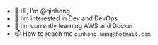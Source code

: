 - 👋 Hi, I’m @qinhong
- 👀 I’m interested in Dev and DevOps
- 🌱 I’m currently learning AWS and Docker
- 📫 How to reach me `qinhong.wang@hotmail.com`

<!---
cesczacks/cesczacks is a ✨ special ✨ repository because its `README.md` (this file) appears on your GitHub profile.
You can click the Preview link to take a look at your changes.
--->
